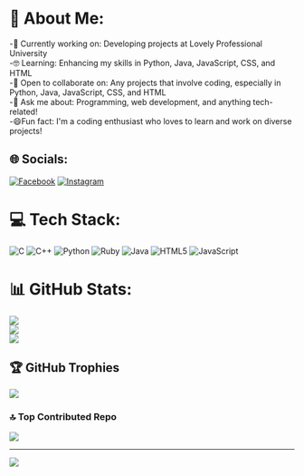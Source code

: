 # 💫 About Me:
-🚀 Currently working on:  Developing projects at Lovely Professional University<br>-🤓 Learning:  Enhancing my skills in Python, Java, JavaScript, CSS, and HTML<br>-🤝 Open to collaborate on: Any projects that involve coding, especially in Python, Java, JavaScript, CSS, and HTML<br>-🤔 Ask me about: Programming, web development, and anything tech-related!<br>-😄Fun fact: I'm a coding enthusiast who loves to learn and work on diverse projects!<br>


## 🌐 Socials:
[![Facebook](https://img.shields.io/badge/Facebook-%231877F2.svg?logo=Facebook&logoColor=white)](https://facebook.com/https://www.facebook.com/share/FVD5k9ST1DqN29aR/) [![Instagram](https://img.shields.io/badge/Instagram-%23E4405F.svg?logo=Instagram&logoColor=white)](https://instagram.com/https://www.instagram.com/pangmi_pp3?igsh=enN5ZHRvY2w5bjU0) 

# 💻 Tech Stack:
![C](https://img.shields.io/badge/c-%2300599C.svg?style=for-the-badge&logo=c&logoColor=white) ![C++](https://img.shields.io/badge/c++-%2300599C.svg?style=for-the-badge&logo=c%2B%2B&logoColor=white) ![Python](https://img.shields.io/badge/python-3670A0?style=for-the-badge&logo=python&logoColor=ffdd54) ![Ruby](https://img.shields.io/badge/ruby-%23CC342D.svg?style=for-the-badge&logo=ruby&logoColor=white) ![Java](https://img.shields.io/badge/java-%23ED8B00.svg?style=for-the-badge&logo=openjdk&logoColor=white) ![HTML5](https://img.shields.io/badge/html5-%23E34F26.svg?style=for-the-badge&logo=html5&logoColor=white) ![JavaScript](https://img.shields.io/badge/javascript-%23323330.svg?style=for-the-badge&logo=javascript&logoColor=%23F7DF1E)
# 📊 GitHub Stats:
![](https://github-readme-stats.vercel.app/api?username=Prabol77&theme=dark&hide_border=false&include_all_commits=true&count_private=false)<br/>
![](https://github-readme-streak-stats.herokuapp.com/?user=Prabol77&theme=dark&hide_border=false)<br/>
![](https://github-readme-stats.vercel.app/api/top-langs/?username=Prabol77&theme=dark&hide_border=false&include_all_commits=true&count_private=false&layout=compact)

## 🏆 GitHub Trophies
![](https://github-profile-trophy.vercel.app/?username=Prabol77&theme=dark&no-frame=false&no-bg=true&margin-w=4)

### 🔝 Top Contributed Repo
![](https://github-contributor-stats.vercel.app/api?username=Prabol77&limit=5&theme=dark&combine_all_yearly_contributions=true)

---
[![](https://visitcount.itsvg.in/api?id=Prabol77&icon=0&color=0)](https://visitcount.itsvg.in)

<!-- Proudly created with GPRM ( https://gprm.itsvg.in ) -->
<!--
**Prabol77/Prabol77** is a ✨ _special_ ✨ repository because its `README.md` (this file) appears on your GitHub profile.

Here are some ideas to get you started:

- 🔭 I’m currently working on ...
- 🌱 I’m currently learning ...
- 👯 I’m looking to collaborate on ...
- 🤔 I’m looking for help with ...
- 💬 Ask me about ...
- 📫 How to reach me: ...
- 😄 Pronouns: ...
- ⚡ Fun fact: ...
-->
